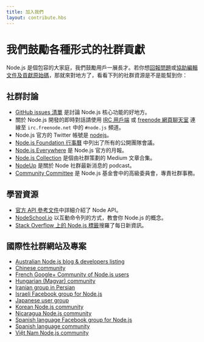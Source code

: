 ```yaml
---
title: 加入我們
layout: contribute.hbs
---
```


# 我們鼓勵各種形式的社群貢獻

Node.js 是個包容的大家庭，我們鼓勵用戶一展長才。若你想[回報問題](https://github.com/nodejs/node/issues)或[協助編輯文件及貢獻原始碼](/zh-tw/get-involved/contribute/)，那就來對地方了，看看下列的社群資源是不是能幫到你：

## 社群討論

- [GitHub issues 清單](https://github.com/nodejs/node/issues) 是討論 Node.js 核心功能的好地方。
- 關於 Node.js 開發的即時對話請使用 [IRC 用戶端](http://en.wikipedia.org/wiki/Comparison_of_Internet_Relay_Chat_clients) 或 [freenode 網頁聊天室](http://webchat.freenode.net/?channels=node.js) 連線至 `irc.freenode.net` 中的 `#node.js` 頻道。
- Node.js 官方的 Twitter 帳號是 [nodejs](https://twitter.com/nodejs)。
- [Node.js Foundation 行事曆](https://nodejs.org/calendar) 中列出了所有的公開團隊會議。
- [Node.js Everywhere](https://newsletter.nodejs.org) 是 Node.js 官方的月報。
- [Node.js Collection](https://medium.com/the-node-js-collection) 是個由社群策劃的 Medium 文章合集。
- [NodeUp](http://nodeup.com) 是關於 Node 社群最新消息的 podcast。
- [Community Committee](https://github.com/nodejs/community-committee) 是 Node.js 基金會中的高級委員會，專責社群事務。


## 學習資源

- [官方 API 參考文件](/api)中詳細介紹了 Node API。
- [NodeSchool.io](http://nodeschool.io) 以互動命令列的方式，教會你 Node.js 的概念。
- [Stack Overflow 上的 Node.js 標籤](http://stackoverflow.com/questions/tagged/node.js)搜羅了每日新資訊。


## 國際性社群網站及專案

- [Australian Node.js blog &amp; developers listing](http://nodejs.org.au/)
- [Chinese community](http://cnodejs.org)
- [French Google+ Community of Node.js users](https://plus.google.com/communities/113346206415381691435)
- [Hungarian (Magyar) community](http://nodehun.blogspot.com/)
- [Iranian group in Persian](http://nodejs.ir)
- [Israeli Facebook group for Node.js](https://www.facebook.com/groups/node.il/)
- [Japanese user group](http://nodejs.jp/)
- [Korean Node.js community](http://nodejs.github.io/nodejs-ko/)
- [Nicaragua Node.js community](http://nodenica.com/)
- [Spanish language Facebook group for Node.js](https://www.facebook.com/groups/node.es/)
- [Spanish language community](http://nodehispano.com)
- [Việt Nam Node.js community](http://nodejs.vn)

